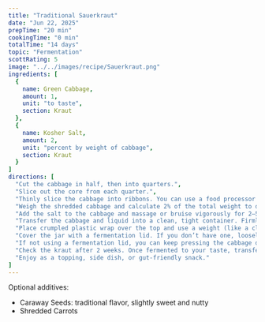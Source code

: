 ```yaml
---
title: "Traditional Sauerkraut"
date: "Jun 22, 2025"
prepTime: "20 min" 
cookingTime: "0 min"
totalTime: "14 days"
topic: "Fermentation"
scottRating: 5
image: "../../images/recipe/Sauerkraut.png"
ingredients: [
  {
    name: Green Cabbage,
    amount: 1,
    unit: "to taste",
    section: Kraut
  },
  {
    name: Kosher Salt,
    amount: 2,
    unit: "percent by weight of cabbage",
    section: Kraut
  }
]
directions: [
  "Cut the cabbage in half, then into quarters.",
  "Slice out the core from each quarter.",
  "Thinly slice the cabbage into ribbons. You can use a food processor to make this faster",
  "Weigh the shredded cabbage and calculate 2% of the total weight to determine how much kosher salt to use (e.g., 1000g cabbage × 0.02 = 20g salt).",
  "Add the salt to the cabbage and massage or bruise vigorously for 2–5 minutes until it releases a generous amount of liquid.",
  "Transfer the cabbage and liquid into a clean, tight container. Firmly press the cabbage down so the liquid covers the top.",
  "Place crumpled plastic wrap over the top and use a weight (like a clean jar or fermentation stone) to keep the cabbage submerged.",
  "Cover the jar with a fermentation lid. If you don’t have one, loosely screw on a lid and burp the jar daily to release pressure. Don’t overtighten or it may explode.",
  "If not using a fermentation lid, you can keep pressing the cabbage down and compact it as it expands so everything stays under the brine.",
  "Check the kraut after 2 weeks. Once fermented to your taste, transfer to the fridge to store.",
  "Enjoy as a topping, side dish, or gut-friendly snack."
]
---
```

Optional additives:
- Caraway Seeds: traditional flavor, slightly sweet and nutty
- Shredded Carrots